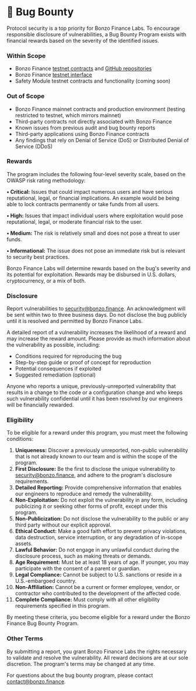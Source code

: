 # 🐞 Bug Bounty

Protocol security is a top priority for Bonzo Finance Labs. To encourage responsible disclosure of vulnerabilities, a Bug Bounty Program exists with financial rewards based on the severity of the identified issues.

### Within Scope <a href="#scope" id="scope"></a>

* Bonzo Finance [testnet contracts](contract-deployments.md) and [GitHub repositories](https://github.com/bonzo-labs)
* Bonzo Finance [testnet interface](https://testnet.bonzo.finance)
* Safety Module testnet contracts and functionality (coming soon)

### Out of Scope <a href="#scope" id="scope"></a>

* Bonzo Finance mainnet contracts and production environment (testing restricted to testnet, which mirrors mainnet)
* Third-party contracts not directly associated with Bonzo Finance
* Known issues from previous audit and bug bounty reports
* Third-party applications using Bonzo Finance contracts
* Any findings that rely on Denial of Service (DoS) or Distributed Denial of Service (DDoS)

### Rewards <a href="#scope" id="scope"></a>

The program includes the following four-level severity scale, based on the OWASP risk rating methodology:

**• Critical:** Issues that could impact numerous users and have serious reputational, legal, or financial implications. An example would be being able to lock contracts permanently or take funds from all users.

**• High:** Issues that impact individual users where exploitation would pose reputational, legal, or moderate financial risk to the user.

**• Medium:** The risk is relatively small and does not pose a threat to user funds.

**• Informational:** The issue does not pose an immediate risk but is relevant to security best practices.

Bonzo Finance Labs will determine rewards based on the bug's severity and its potential for exploitation. Rewards may be disbursed in U.S. dollars, cryptocurrency, or a mix of both.

### Disclosure

Report vulnerabilities to [security@bonzo.finance](mailto:security@bonzo.finance). An acknowledgment will be sent within two to three business days. Do not disclose the bug publicly until it is resolved and permitted by Bonzo Finance Labs.

A detailed report of a vulnerability increases the likelihood of a reward and may increase the reward amount. Please provide as much information about the vulnerability as possible, including:

* Conditions required for reproducing the bug
* Step-by-step guide or proof of concept for reproduction
* Potential consequences if exploited
* Suggested remediation (optional)

Anyone who reports a unique, previously-unreported vulnerability that results in a change to the code or a configuration change and who keeps such vulnerability confidential until it has been resolved by our engineers will be financially rewarded.

### Eligibility

To be eligible for a reward under this program, you must meet the following conditions:

1. **Uniqueness:** Discover a previously unreported, non-public vulnerability that is not already known to our team and is within the scope of the program.
2. **First Disclosure:** Be the first to disclose the unique vulnerability to [security@bonzo.finance](mailto:security@bonzo.finance), and adhere to the program's disclosure requirements.
3. **Detailed Reporting:** Provide comprehensive information that enables our engineers to reproduce and remedy the vulnerability.
4. **Non-Exploitation:** Do not exploit the vulnerability in any form, including publicizing it or seeking other forms of profit, except under this program.
5. **Non-Publicization:** Do not disclose the vulnerability to the public or any third party without our explicit approval.
6. **Ethical Conduct:** Make a good faith effort to prevent privacy violations, data destruction, service interruption, or any degradation of in-scope assets.
7. **Lawful Behavior:** Do not engage in any unlawful conduct during the disclosure process, such as making threats or demands.
8. **Age Requirement:** Must be at least 18 years of age. If younger, you may participate with the consent of a parent or guardian.
9. **Legal Compliance:** Cannot be subject to U.S. sanctions or reside in a U.S.-embargoed country.
10. **Non-Affiliation:** Cannot be a current or former employee, vendor, or contractor who contributed to the development of the affected code.
11. **Complete Compliance:** Must comply with all other eligibility requirements specified in this program.

By meeting these criteria, you become eligible for a reward under the Bonzo Finance Bug Bounty Program.

### Other Terms

By submitting a report, you grant Bonzo Finance Labs the rights necessary to validate and resolve the vulnerability. All reward decisions are at our sole discretion. The program's terms may be changed at any time.

For questions about the bug bounty program, please contact [contact@bonzo.finance](mailto:contact@bonzo.finance).
